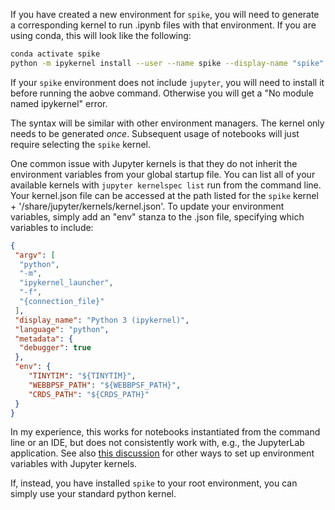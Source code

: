 If you have created a new environment for `spike`, you will need to generate a corresponding kernel to run .ipynb files with that environment. If you are using conda, this will look like the following:

```bash
conda activate spike
python -m ipykernel install --user --name spike --display-name "spike"
````

If your `spike` environment does not include `jupyter`, you will need to install it before running the aobve command. Otherwise you will get a "No module named ipykernel" error.

The syntax will be similar with other environment managers. The kernel only needs to be generated _once_. Subsequent usage of notebooks will just require selecting the `spike` kernel.

One common issue with Jupyter kernels is that they do not inherit the environment variables from your global startup file. You can list all of your available kernels with `jupyter kernelspec list` run from the command line. Your kernel.json file can be accessed at the path listed for the `spike` kernel + '/share/jupyter/kernels/kernel.json'. To update your environment variables, simply add an "env" stanza to the .json file, specifying which variables to include:

```json
{
 "argv": [
  "python",
  "-m",
  "ipykernel_launcher",
  "-f",
  "{connection_file}"
 ],
 "display_name": "Python 3 (ipykernel)",
 "language": "python",
 "metadata": {
  "debugger": true
 },
 "env": {
    "TINYTIM": "${TINYTIM}",
    "WEBBPSF_PATH": "${WEBBPSF_PATH}",
    "CRDS_PATH": "${CRDS_PATH}"
 }
}
```

In my experience, this works for notebooks instantiated from the command line or an IDE, but does not consistently work with, e.g., the JupyterLab application. See also [this discussion](https://stackoverflow.com/questions/37890898/how-to-set-env-variable-in-jupyter-notebook) for other ways to set up environment variables with Jupyter kernels.

If, instead, you have installed `spike` to your root environment, you can simply use your standard python kernel.